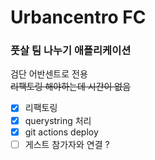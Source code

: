 # Urbancentro FC

### 풋살 팀 나누기 애플리케이션

검단 어반센트로 전용
<br />
~~리팩토링 해야하는데 시간이 없음~~

- [x] 리팩토링
- [x] querystring 처리
- [x] git actions deploy
- [ ] 게스트 참가자와 연결 ?
